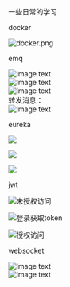 一些日常的学习

docker

![docker.png](https://github.com/qq1623299667/study/blob/master/docker/src/main/resources/image/docker.png)

emq

![Image text](https://github.com/qq1623299667/study/blob/master/emq/src/main/resources/image/emq%E6%8E%A7%E5%88%B6%E5%8F%B0.png)  
![Image text](https://github.com/qq1623299667/study/blob/master/emq/src/main/resources/image/%E5%8F%91%E9%80%81%E8%AF%B7%E6%B1%82%E6%B5%8B%E8%AF%95%E6%B6%88%E6%81%AF%E7%9A%84%E5%8F%91%E9%80%81.png)  
![Image text](https://github.com/qq1623299667/study/blob/master/emq/src/main/resources/image/%E6%8E%A7%E5%88%B6%E5%8F%B0%E6%98%BE%E7%A4%BA%E6%94%B6%E5%88%B0%E8%AE%A2%E9%98%85%E6%B6%88%E6%81%AF.png)  
转发消息：  
![Image text](https://github.com/qq1623299667/study/blob/master/emq/src/main/resources/image/%E6%B6%88%E6%81%AF%E7%9A%84%E8%BD%AC%E5%8F%91.png)  

eureka

![](https://github.com/qq1623299667/study/blob/master/eureka/image/eureka服务治理界面.png)

![](https://github.com/qq1623299667/study/blob/master/eureka/image/负载均衡.png)

![](https://github.com/qq1623299667/study/blob/master/eureka/image/负载均衡结构.png)

jwt

![未授权访问](https://github.com/qq1623299667/study/blob/master/jwt/src/main/resources/image/%E6%9C%AA%E6%8E%88%E6%9D%83%E8%AE%BF%E9%97%AE.png)

![登录获取token](https://github.com/qq1623299667/study/blob/master/jwt/src/main/resources/image/%E7%99%BB%E5%BD%95%E8%8E%B7%E5%8F%96token.png)

![授权访问](https://github.com/qq1623299667/study/blob/master/jwt/src/main/resources/image/%E6%8E%88%E6%9D%83%E8%AE%BF%E9%97%AE.png)

websocket

![Image text](https://github.com/qq1623299667/study/blob/master/websocket/src/main/resources/image/%E5%AE%A2%E6%88%B7%E7%AB%AF%E8%83%BD%E5%A4%9F%E4%B8%BB%E5%8A%A8%E5%8F%91%E9%80%81%E6%B6%88%E6%81%AF%EF%BC%8C%E4%B9%9F%E8%83%BD%E6%8E%A5%E6%94%B6%E6%9C%8D%E5%8A%A1%E5%99%A8%E4%B8%BB%E5%8A%A8%E5%8F%91%E9%80%81%E7%9A%84%E6%B6%88%E6%81%AF.png)  
![Image text](https://github.com/qq1623299667/study/blob/master/websocket/src/main/resources/image/%E6%9C%8D%E5%8A%A1%E5%99%A8%E4%B8%BB%E5%8A%A8%E5%8F%91%E9%80%81%E7%9A%84%E6%B6%88%E6%81%AF%E8%83%BD%E5%A4%9F%E8%A2%AB%E5%AE%A2%E6%88%B7%E7%AB%AF%E6%8E%A5%E6%94%B6%E5%88%B0.png)  